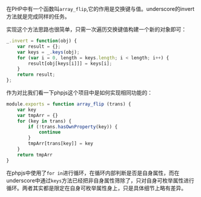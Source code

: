 在PHP中有一个函数叫```array_flip```,它的作用是交换键与值。underscore的invert方法就是完成同样的任务。

实现这个方法思路也很简单，只需一次遍历交换键值构建一个新的对象即可：

```javascript
_.invert = function(obj) {
    var result = {};
    var keys = _.keys(obj);
    for (var i = 0, length = keys.length; i < length; i++) {
        result[obj[keys[i]]] = keys[i];
    }
    return result;
};
```

作为对比我们看一下phpjs这个项目中是如何实现相同功能的：

```javascript
module.exports = function array_flip (trans) {
    var key
    var tmpArr = {}
    for (key in trans) {
        if (!trans.hasOwnProperty(key)) {
            continue
        }
        tmpArr[trans[key]] = key
    }
    return tmpArr
}
```

在phpjs中使用了```for in```进行循环，在循环内部判断是否是自身属性，而在underscore中通过```keys```方法已经把非自身属性筛除了，只对自身可枚举属性进行循环。两者其实都是限定在自身可枚举属性身上，只是具体细节上略有差异。